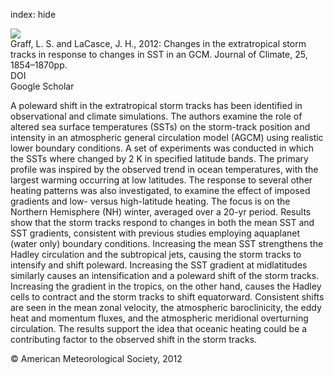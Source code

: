 index: hide

<div class="Citation">
    <div class="Citation-thumb CitationThumb-linked"  data-href="https://doi.org/10.1175/jcli-d-11-00174.1">
      <img src="https://static.claimspace.cloud/climate-study-static/refs/thumbs/10/Graff_and_LaCasce_2012-thumb.png" />
    </div>

  <div class="Citation-body">
    <div class="Citation-text">Graff, L. S. and LaCasce, J. H., 2012: Changes in the extratropical storm tracks in response to changes in SST in an GCM. <span class="Article-journal">Journal of Climate, </span><span class="Article-volume">25, </span>1854–1870pp.</div>
    <div class="Citation-links">
      <div class="CitationLink" data-href="https://doi.org/10.1175/jcli-d-11-00174.1">
        <div class="CitationLink-icon CitationLink-Doi"></div>
        <div class="CitationLink-text">DOI</div>
      </div>
      <div class="CitationLink" data-href="https://scholar.google.com/scholar?q=10.1175/jcli-d-11-00174.1">
        <div class="CitationLink-icon CitationLink-Scholar"></div>
        <div class="CitationLink-text">Google Scholar</div>
      </div>
    </div>
  </div>
</div>

A poleward shift in the extratropical storm tracks has been identified in observational and climate simulations. The authors examine the role of altered sea surface temperatures (SSTs) on the storm-track position and intensity in an atmospheric general circulation model (AGCM) using realistic lower boundary conditions. A set of experiments was conducted in which the SSTs where changed by 2 K in specified latitude bands. The primary profile was inspired by the observed trend in ocean temperatures, with the largest warming occurring at low latitudes. The response to several other heating patterns was also investigated, to examine the effect of imposed gradients and low- versus high-latitude heating. The focus is on the Northern Hemisphere (NH) winter, averaged over a 20-yr period. Results show that the storm tracks respond to changes in both the mean SST and SST gradients, consistent with previous studies employing aquaplanet (water only) boundary conditions. Increasing the mean SST strengthens the Hadley circulation and the subtropical jets, causing the storm tracks to intensify and shift poleward. Increasing the SST gradient at midlatitudes similarly causes an intensification and a poleward shift of the storm tracks. Increasing the gradient in the tropics, on the other hand, causes the Hadley cells to contract and the storm tracks to shift equatorward. Consistent shifts are seen in the mean zonal velocity, the atmospheric baroclinicity, the eddy heat and momentum fluxes, and the atmospheric meridional overturning circulation. The results support the idea that oceanic heating could be a contributing factor to the observed shift in the storm tracks.

<div class="Citation-copy">
&copy; American Meteorological Society, 2012
</div>
